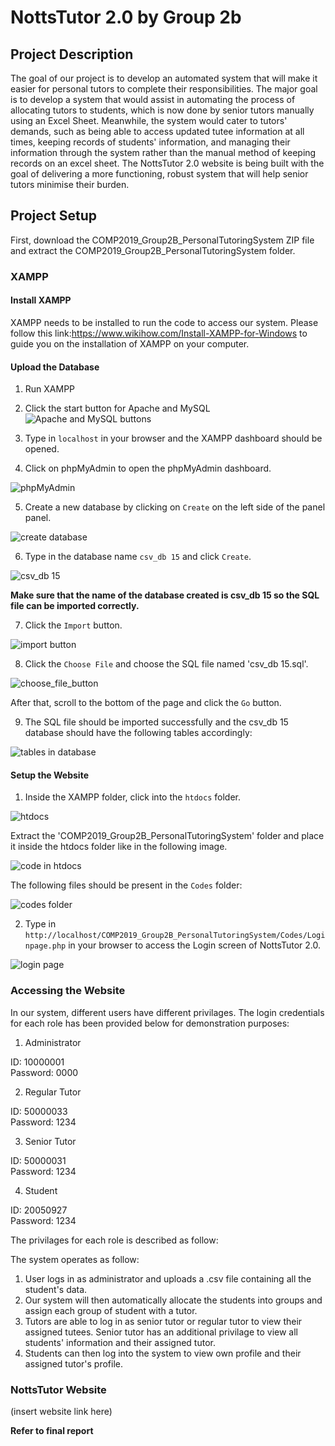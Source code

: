 # NottsTutor 2.0 by Group 2b

## Project Description

The goal of our project is to develop an automated system that will make it easier for personal tutors to complete their responsibilities. The major goal is to develop a system that would assist in automating the process of allocating tutors to students, which is now done by senior tutors manually using an Excel Sheet. Meanwhile, the system would cater to tutors' demands, such as being able to access updated tutee information at all times, keeping records of students' information, and managing their information through the system rather than the manual method of keeping records on an excel sheet. The NottsTutor 2.0 website is being built with the goal of delivering a more functioning, robust system that will help senior tutors minimise their burden.

## Project Setup

First, download the COMP2019_Group2B_PersonalTutoringSystem ZIP file and extract the COMP2019_Group2B_PersonalTutoringSystem folder.


### XAMPP

#### Install XAMPP
XAMPP needs to be installed to run the code to access our system. Please follow this link:https://www.wikihow.com/Install-XAMPP-for-Windows to guide you on the installation of XAMPP on your computer.


#### Upload the Database
1. Run XAMPP

2. Click the start button for Apache and MySQL
![Apache and MySQL buttons](https://i.imgur.com/hH2ANWs.jpg)

3. Type in `localhost` in your browser and the XAMPP dashboard should be opened.

4. Click on phpMyAdmin to open the phpMyAdmin dashboard.

![phpMyAdmin](https://i.imgur.com/OM2mY80.jpg)

5. Create a new database by clicking on `Create` on the left side of the panel panel.

![create database](https://user-images.githubusercontent.com/62388054/115763638-57a47f00-a3ad-11eb-9753-931d514a77ba.png)

6. Type in the database name `csv_db 15` and click `Create`.

![csv_db 15](https://user-images.githubusercontent.com/62388054/115763966-ad792700-a3ad-11eb-8ccb-114068351d51.png)

**Make sure that the name of the database created is csv_db 15 so the SQL file can be imported correctly.**

7. Click the `Import` button.

![import button](https://i.imgur.com/27SMYQb.jpg)

8. Click the `Choose File` and choose the SQL file named 'csv_db 15.sql'.

![choose_file_button](https://i.imgur.com/Gr1RKpm.jpg)

After that, scroll to the bottom of the page and click the `Go` button.

9. The SQL file should be imported successfully and the csv_db 15 database should have the following tables accordingly:

![tables in database](https://i.imgur.com/ATAKNow.jpg)

#### Setup the  Website
1. Inside the XAMPP folder, click into the `htdocs` folder.

![htdocs](https://i.imgur.com/8lSZi4M.jpg)

Extract the 'COMP2019_Group2B_PersonalTutoringSystem' folder and place it inside the htdocs folder like in the following image.

![code in htdocs](https://i.imgur.com/gDUZlE0.jpg)

The following files should be present in the `Codes` folder:

![codes folder](https://i.imgur.com/XEpqMHk.jpg)

2. Type in `http://localhost/COMP2019_Group2B_PersonalTutoringSystem/Codes/Loginpage.php` in your browser to access the Login screen of NottsTutor 2.0.

![login page](https://i.imgur.com/tqWSNGD.png)

### Accessing the Website

In our system, different users have different privilages. The login credentials for each role has been provided below for demonstration purposes:

1. Administrator

ID: 10000001  
Password: 0000

2. Regular Tutor

ID: 50000033  
Password: 1234

3. Senior Tutor

ID: 50000031  
Password: 1234

4. Student

ID: 20050927  
Password: 1234

The privilages for each role is described as follow:



The system operates as follow:
1. User logs in as administrator and uploads a .csv file containing all the student's data. 
2. Our system will then automatically allocate the students into groups and assign each group of student with a tutor.
3. Tutors are able to log in as senior tutor or regular tutor to view their assigned tutees. Senior tutor has an additional privilage to view all students' information and their assigned tutor.
4. Students can then log into the system to view own profile and their assigned tutor's profile.


### NottsTutor Website

(insert website link here)

**Refer to final report**

